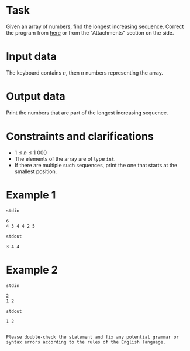 
# Task
Given an array of numbers, find the longest increasing sequence. Correct the program from [here](sequence.cpp) or from the "Attachments" section on the side.

# Input data
The keyboard contains $n$, then $n$ numbers representing the array.

# Output data
Print the numbers that are part of the longest increasing sequence.

# Constraints and clarifications
- $1 \le n \le 1\ 000$
- The elements of the array are of type `int`.
- If there are multiple such sequences, print the one that starts at the smallest position.

# Example 1
`stdin`
```
6
4 3 4 4 2 5
```
`stdout`
```
3 4 4
```

# Example 2
`stdin`
```
2
1 2
```
`stdout`
```
1 2
```
```

Please double-check the statement and fix any potential grammar or syntax errors according to the rules of the English language.